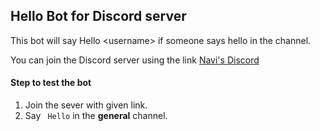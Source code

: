 ## Hello Bot for Discord server

This bot will say Hello \<username> if someone says hello in the channel.

You can join the Discord server using the link
[Navi's Discord](https://discord.gg/XJJmygNJE6)

#### Step to test the bot

1. Join the sever with given link.
2. Say ``` Hello``` in the __general__ channel. 

